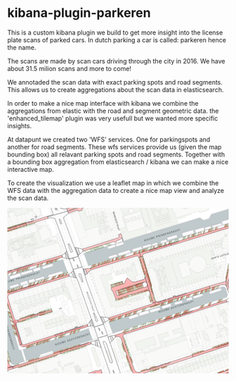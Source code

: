 # kibana-plugin-parkeren

This is a custom kibana plugin we build to get more insight into the license plate scans of parked cars.
In dutch parking a car is called: parkeren hence the name.

The scans are made by  scan cars driving through the city in 2016. We have about 31.5 milion scans and more to come!

We annotaded the scan data with exact parking spots and road segments. This allows us to create aggregations about
the scan data in elasticsearch.

In order to make a nice map interface with kibana we combine the aggregations from elastic with the road and segment geometric
data. the 'enhanced_tilemap' plugin was very usefull but we wanted more specific insights.

At datapunt we created two 'WFS' services. One for parkingspots and another for road segments. These wfs services provide
us (given the map bounding box) all relavant parking spots and road segments.
Together with a bounding box aggregation from elasticsearch / kibana we can make a nice interactive map.

To create the visualization we use a leaflet map in which we combine the WFS data with
the aggregation data to create a nice map view and analyze the scan data.

![screenshot](example_screenshot.png)

